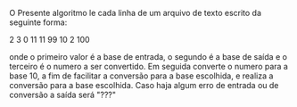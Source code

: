 O Presente algoritmo le cada linha de um arquivo de texto escrito da seguinte forma:


2 3 0
11 11 99
10 2 100

onde o primeiro valor é a base de entrada, o segundo é a base de saída e o terceiro é o numero a ser convertido.
Em seguida converte o numero para a base 10, a fim de facilitar a conversão para a base escolhida, e realiza a conversão para a base escolhida.
Caso haja algum erro de entrada ou de conversão a saída será "???"
